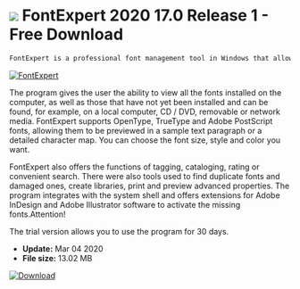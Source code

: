 # ![](https://cdn.softexe.net/static/icon/a/fontexpert-8247.png) FontExpert 2020 17.0 Release 1 - Free Download

```sh
FontExpert is a professional font management tool in Windows that allows you to preview installed and active fonts, search for duplicates and display their detailed properties.
```
[![FontExpert](https://gallery.dpcdn.pl/imgc/Tools/15171/g_-_420x350_1.5_-_x20130328132427_00.png)](https://softexe.net/win/system/other/fontexpert:hbdg.html)

The program gives the user the ability to view all the fonts installed on the computer, as well as those that have not yet been installed and can be found, for example, on a local computer, CD / DVD, removable or network media. FontExpert supports OpenType, TrueType and Adobe PostScript fonts, allowing them to be previewed in a sample text paragraph or a detailed character map. You can choose the font size, style and color you want.
 
 FontExpert also offers the functions of tagging, cataloging, rating or convenient search. There were also tools used to find duplicate fonts and damaged ones, create libraries, print and preview advanced properties. The program integrates with the system shell and offers extensions for Adobe InDesign and Adobe Illustrator software to activate the missing fonts.Attention!
 
 The trial version allows you to use the program for 30 days.


- **Update:** Mar 04 2020
- **File size:** 13.02 MB

[![Download](https://cdn.softexe.net/static/img/download.png)](https://softexe.net/win/system/other/fontexpert:hbdg.html)

